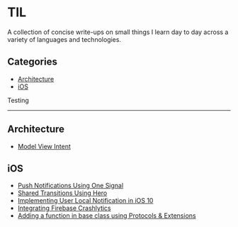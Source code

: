 # TIL

A collection of concise write-ups on small things I learn day to day across a
variety of languages and technologies. 

## Categories

* [Architecture](#architecture)
* [iOS](#ios)

Testing

---

## Architecture

- [Model View Intent](architecture/model-view-intent.md)

## iOS

- [Push Notifications Using One Signal](ios/implement_one_signal.md)
- [Shared Transitions Using Hero](ios/shared_transitions_using_hero.md)
- [Implementing User Local Notification in iOS 10](ios/implementing_local_notifications.md)
- [Integrating Firebase Crashlytics](ios/integrating_firebase_crashlytics.md)
- [Adding a function in base class using Protocols & Extensions](ios/adding_function_in_every_ui_controller.md)
